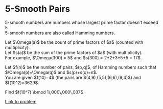# 5-Smooth Pairs

<p>5-smooth numbers are numbers whose largest prime factor doesn't exceed 5.<br />
5-smooth numbers are also called Hamming numbers.</p>

<p>Let $\Omega(a)$ be the count of prime factors of $a$ (counted with multiplicity).<br />
Let $s(a)$ be the sum of the prime factors of $a$ (with multiplicity).<br />
For example, $\Omega(300) = 5$ and $s(300) = 2+2+3+5+5 = 17$.</p>

<p>Let $f(n)$ be the number of pairs, $(p,q)$, of Hamming numbers such that $\Omega(p)=\Omega(q)$ and $s(p)+s(q)=n$.<br />
You are given $f(10)=4$ (the pairs are $(4,9),(5,5),(6,6),(9,4)$) and $f(10^2)=3629$.</p>

<p>Find $f(10^7) \bmod 1\,000\,000\,007$.</p>


[Link to problem](https://projecteuler.net/problem=682)

